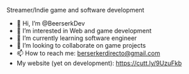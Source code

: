 Streamer/Indie game and software development
- 👋 Hi, I’m @BeerserkDev
- 👀 I’m interested in Web and game development
- 🌱 I’m currently learning software engineer
- 💞️ I’m looking to collaborate on game projects
- 📫 How to reach me: berserkerdirecto@gmail.com
- My website (yet on development): https://cutt.ly/9UzuFkb

<!---
BeerserkDev/BeerserkDev is a ✨ special ✨ repository because its `README.md` (this file) appears on your GitHub profile.
You can click the Preview link to take a look at your changes.
--->
